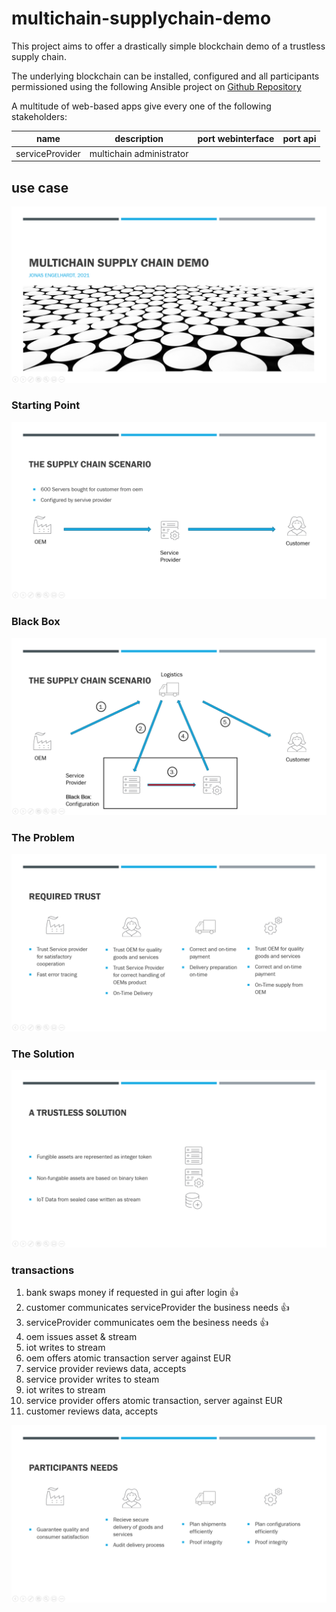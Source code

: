 # multichain-supplychain-demo
This project aims to offer a drastically simple blockchain demo of a trustless supply chain.

The underlying blockchain can be installed, configured and all participants permissioned using the following Ansible project on [Github Repository](https://github.com/joengelh/multichain-ansible-automation)

A multitude of web-based apps give every one of the following stakeholders:

name | description | port webinterface | port api
-----|-------------|-------------------|---------
serviceProvider | multichain administrator | 


## use case

![Title](images/slide1.PNG)

### Starting Point

![Starting Point](images/slide2.PNG)

### Black Box

![Black Box](images/slide3.PNG)

### The Problem

![The Problem](images/slide4.PNG)

### The Solution

![The Solution](images/slide5.PNG)

### transactions
1. bank swaps money if requested in gui after login :thumbsup:
2. customer communicates serviceProvider the business needs :thumbsup:
3. serviceProvider communicates oem the besiness needs :thumbsup:
4. oem issues asset & stream
5. iot writes to stream
6. oem offers atomic transaction server against EUR
7. service provider reviews data, accepts
8. service provider writes to steam
9. iot writes to stream
10. service provider offers atomic transaction, server against EUR
11. customer reviews data, accepts

![Needs Met](images/slide6.PNG)

